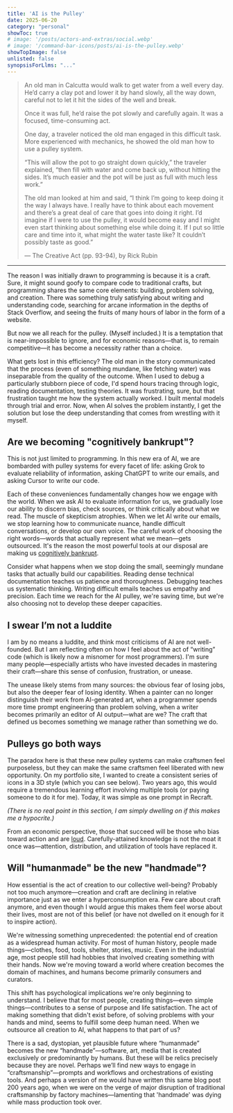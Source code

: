 ```yaml
---
title: 'AI is the Pulley' 
date: 2025-06-20
category: "personal"
showToc: true
# image: '/posts/actors-and-extras/social.webp'
# image: '/command-bar-icons/posts/ai-is-the-pulley.webp'
showTopImage: false
unlisted: false
synopsisForLlms: "..."
---
```


<blockquote>

<p className='!my-0 lg:!text-lg'>
An old man in Calcutta would walk to get water from a well every day. He’d carry a clay pot and lower it by hand slowly, all the way down, careful not to let it hit the sides of the well and break. 
</p>

<p className='!my-0 lg:!text-lg'>
Once it was full, he’d raise the pot slowly and carefully again. It was a focused, time-consuming act.  
</p>

<p className='!my-0 lg:!text-lg'>
One day, a traveler noticed the old man engaged in this difficult task. More experienced with mechanics, he showed the old man how to use a pulley system.  
</p>

<p className='!my-0 lg:!text-lg'>
“This will allow the pot to go straight down quickly,” the traveler explained, “then fill with water and come back up, without hitting the sides. It’s much easier and the pot will be just as full with much less work.”  
</p>

<p className='!my-0 lg:!text-lg'>
The old man looked at him and said, “I think I’m going to keep doing it the way I always have. I really have to think about each movement and there’s a great deal of care that goes into doing it right. I’d imagine if I were to use the pulley, it would become easy and I might even start thinking about something else while doing it. If I put so little care and time into it, what might the water taste like? It couldn’t possibly taste as good.”  
</p>

<p className='!mb-0 !mt-2 !text-base text-right italic'>
— The Creative Act (pp. 93-94), by Rick Rubin
</p>

</blockquote>


<hr />

The reason I was initially drawn to programming is because it is a craft. Sure, it might sound goofy to compare code to traditional crafts, but programming shares the same core elements: building, problem solving, and creation. There was something truly satisfying about writing and understanding code, searching for arcane information in the depths of Stack Overflow, and seeing the fruits of many hours of labor in the form of a website.

But now we all reach for the pulley. (Myself included.) It is a temptation that is near-impossible to ignore, and for economic reasons—that is, to remain competitive—it has become a necessity rather than a choice. 

What gets lost in this efficiency? The old man in the story communicated that the process (even of something mundane, like fetching water) was inseparable from the quality of the outcome. 
When I used to debug a particularly stubborn piece of code, I'd spend hours tracing through logic, reading documentation, testing theories. It was frustrating, sure, but that frustration taught me how the system actually worked. I built mental models through trial and error. Now, when AI solves the problem instantly, I get the solution but lose the deep understanding that comes from wrestling with it myself.

## Are we becoming "cognitively bankrupt"?

This is not just limited to programming. In this new era of AI, we are bombarded with pulley systems for every facet of life: asking Grok to evaluate reliability of information, asking ChatGPT to write our emails, and asking Cursor to write our code.

Each of these conveniences fundamentally changes how we engage with the world. When we ask AI to evaluate information for us, we gradually lose our ability to discern bias, check sources, or think critically about what we read. The muscle of skepticism atrophies. When we let AI write our emails, we stop learning how to communicate nuance, handle difficult conversations, or develop our own voice. The careful work of choosing the right words—words that actually represent what we mean—gets outsourced. It's the reason the most powerful tools at our disposal are making us [cognitively bankrupt](https://www.media.mit.edu/projects/your-brain-on-chatgpt/overview/).

Consider what happens when we stop doing the small, seemingly mundane tasks that actually build our capabilities. Reading dense technical documentation teaches us patience and thoroughness. Debugging teaches us systematic thinking. Writing difficult emails teaches us empathy and precision. Each time we reach for the AI pulley, we're saving time, but we're also choosing not to develop these deeper capacities.

## I swear I’m not a luddite

I am by no means a luddite, and think most criticisms of AI are not well-founded. But I am reflecting often on how I feel about the act of “writing” code (which is likely now a misnomer for most programmers). I'm sure many people—especially artists who have invested decades in mastering their craft—share this sense of confusion, frustration, or unease.

The unease likely stems from many sources: the obvious fear of losing jobs, but also the deeper fear of losing identity. When a painter can no longer distinguish their work from AI-generated art, when a programmer spends more time prompt engineering than problem solving, when a writer becomes primarily an editor of AI output—what are we? The craft that defined us becomes something we manage rather than something we do.

## Pulleys go both ways

The paradox here is that these new pulley systems can make craftsmen feel purposeless, but they can make the same craftsmen feel liberated with new opportunity. On my portfolio site, I wanted to create a consistent series of icons in a 3D style (which you can see below). Two years ago, this would require a tremendous learning effort involving multiple tools (or paying someone to do it for me). Today, it was simple as one prompt in Recraft.

*(There is no real point in this section, I am simply dwelling on if this makes me a hypocrite.)*

From an economic perspective, those that succeed will be those who bias toward action and are [loud](/writing/audacity-goes-the-furthest). Carefully-attained knowledge is not the moat it once was—attention, distribution, and utilization of tools have replaced it.

## Will "humanmade" be the new "handmade"?

How essential is the act of creation to our collective well-being? Probably not too much anymore—creation and craft are declining in relative importance just as we enter a hyperconsumption era. Few care about craft anymore, and even though I would argue this makes them feel worse about their lives, most are not of this belief (or have not dwelled on it enough for it to inspire action).

We're witnessing something unprecedented: the potential end of creation as a widespread human activity. For most of human history, people made things—clothes, food, tools, shelter, stories, music. Even in the industrial age, most people still had hobbies that involved creating something with their hands. Now we're moving toward a world where creation becomes the domain of machines, and humans become primarily consumers and curators.

This shift has psychological implications we're only beginning to understand. I believe that for most people, creating things—even simple things—contributes to a sense of purpose and life satisfaction. The act of making something that didn't exist before, of solving problems with your hands and mind, seems to fulfill some deep human need. When we outsource all creation to AI, what happens to that part of us?

There is a sad, dystopian, yet plausible future where “humanmade” becomes the new “handmade”—software, art, media that is created exclusively or predominantly by humans. But these will be relics precisely because they are novel. Perhaps we’ll find new ways to engage in “craftsmanship”—prompts and workflows and orchestrations of existing tools. And perhaps a version of me would have written this same blog post 200 years ago, when we were on the verge of major disruption of traditional craftsmanship by factory machines—lamenting that 'handmade' was dying while mass production took over.